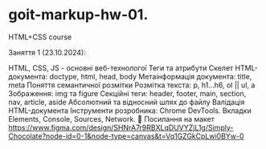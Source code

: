 # goit-markup-hw-01.
HTML+CSS course

Заняття 1 (23.10.2024):

HTML, CSS, JS - основні веб-технологої
Теги та атрибути
Cкелет HTML-документа: doctype, html, head, body
Метаінформація документа: title, meta
Поняття семантичної розмітки
Розмітка текста: p, h1...h6, ol || ul, a
Зображення: img та figure
Секційні теги: header, footer, main, section, nav, article, aside
Абсолютний та відносний шлях до файлу
Валідація HTML-документа
Інструменти розробника: Chrome DevTools. Вкладки Elements, Console, Sources, Network.
🍫 Посилання на макет
https://www.figma.com/design/SHNrA7r9RBXLqDUVYZjL1g/Simply-Chocolate?node-id=0-1&node-type=canvas&t=Vq1GZGkCpLwi0BYw-0